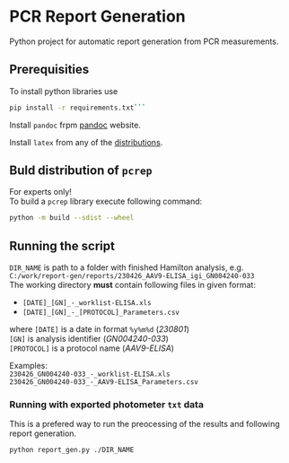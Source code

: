 # PCR  Report Generation

Python project for automatic report generation from PCR measurements.

## Prerequisities

To install python libraries use

```bash
pip install -r requirements.txt```
```

Install `pandoc` frpm [pandoc](https://pandoc.org/installing.html) website.  

Install `latex` from any of the [distributions](https://www.latex-project.org/get/#tex-distributions).  

## Buld distribution of `pcrep`

For experts only!  
To build a `pcrep` library execute following command:

```bash
python -m build --sdist --wheel
```

## Running the script

`DIR_NAME` is path to a folder with finished Hamilton analysis, e.g. `C:/work/report-gen/reports/230426_AAV9-ELISA_igi_GN004240-033`  
The working directory **must** contain following files in given format:  

- `[DATE]_[GN]_-_worklist-ELISA.xls`
- `[DATE]_[GN]_-_[PROTOCOL]_Parameters.csv`

where `[DATE]` is a date in format `%y%m%d` (*230801*)  
`[GN]` is analysis identifier (*GN004240-033*)  
`[PROTOCOL]` is a protocol name (*AAV9-ELISA*)

Examples:  
`230426_GN004240-033_-_worklist-ELISA.xls`  
`230426_GN004240-033_-_AAV9-ELISA_Parameters.csv`

### Running with exported photometer `txt` data

This is a prefered way to run the preocessing of the results and following report generation.

```bash
python report_gen.py ./DIR_NAME
```